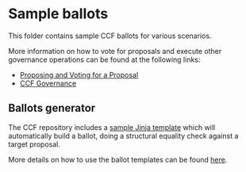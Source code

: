 # Sample ballots

This folder contains sample CCF ballots for various scenarios.

More information on how to vote for proposals and execute other governance operations can be found at the following links:

- [Proposing and Voting for a Proposal](https://microsoft.github.io/CCF/main/governance/proposals.html)
- [CCF Governance](https://microsoft.github.io/CCF/main/governance/index.html)

## Ballots generator

The CCF repository includes a [sample Jinja template](https://github.com/microsoft/CCF/tree/main/samples/templates) which will automatically build a ballot, doing a structural equality check against a target proposal.

More details on how to use the ballot templates can be found [here](https://microsoft.github.io/CCF/main/governance/proposals.html#creating-a-ballot).
